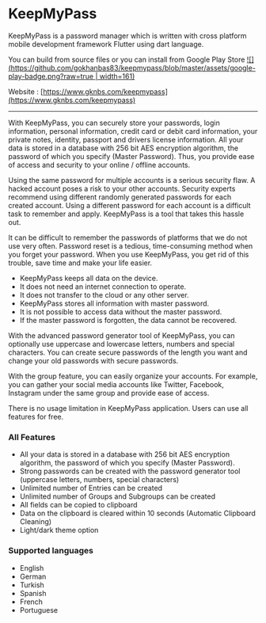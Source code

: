 # KeepMyPass

KeepMyPass is a password manager which is written with cross platform mobile development framework Flutter using dart language.

You can build from source files or you can install from Google Play Store
[![](https://github.com/gokhanbas83/keepmypass/blob/master/assets/google-play-badge.png?raw=true | width=161)](https://play.google.com/store/apps/details?id=com.gknbs.keepmypass)

Website : [https://www.gknbs.com/keepmypass](https://www.gknbs.com/keepmypass)

------------

With KeepMyPass, you can securely store your passwords, login information, personal information, credit card or debit card information, your private notes, identity, passport and drivers license information. All your data is stored in a database with 256 bit AES encryption algorithm, the password of which you specify (Master Password). Thus, you provide ease of access and security to your online / offline accounts.

Using the same password for multiple accounts is a serious security flaw. A hacked account poses a risk to your other accounts. Security experts recommend using different randomly generated passwords for each created account. Using a different password for each account is a difficult task to remember and apply. KeepMyPass is a tool that takes this hassle out.

It can be difficult to remember the passwords of platforms that we do not use very often. Password reset is a tedious, time-consuming method when you forget your password. When you use KeepMyPass, you get rid of this trouble, save time and make your life easier.

- KeepMyPass keeps all data on the device.
- It does not need an internet connection to operate.
- It does not transfer to the cloud or any other server.
- KeepMyPass stores all information with master password.
- It is not possible to access data without the master password.
- If the master password is forgotten, the data cannot be recovered.

With the advanced password generator tool of KeepMyPass, you can optionally use uppercase and lowercase letters, numbers and special characters. You can create secure passwords of the length you want and change your old passwords with secure passwords.

With the group feature, you can easily organize your accounts. For example, you can gather your social media accounts like Twitter, Facebook, Instagram under the same group and provide ease of access.

There is no usage limitation in KeepMyPass application. Users can use all features for free.

### All Features
- All your data is stored in a database with 256 bit AES encryption algorithm, the password of which you specify (Master Password).
- Strong passwords can be created with the password generator tool (uppercase letters, numbers, special characters)
- Unlimited number of Entries can be created
- Unlimited number of Groups and Subgroups can be created
- All fields can be copied to clipboard
- Data on the clipboard is cleared within 10 seconds (Automatic Clipboard Cleaning)
- Light/dark theme option

### Supported languages
- English
- German
- Turkish
- Spanish
- French
- Portuguese
